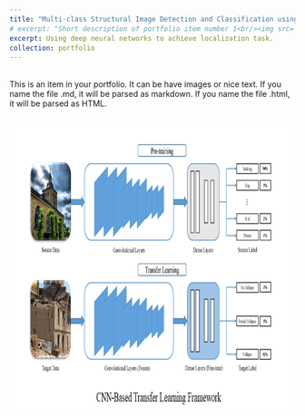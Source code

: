 ```yaml
---
title: "Multi-class Structural Image Detection and Classification using CNN"
# excerpt: "Short description of portfolio item number 1<br/><img src='/images/500x300.png'>"
excerpt: Using deep neural networks to achieve localization task. 
collection: portfolio
---
```

<br>
This is an item in your portfolio. It can be have images or nice text. If you name the file .md, it will be parsed as markdown. If you name the file .html, it will be parsed as HTML. 

<br/><img src='/images/transfer.png' width="940" height="500" >